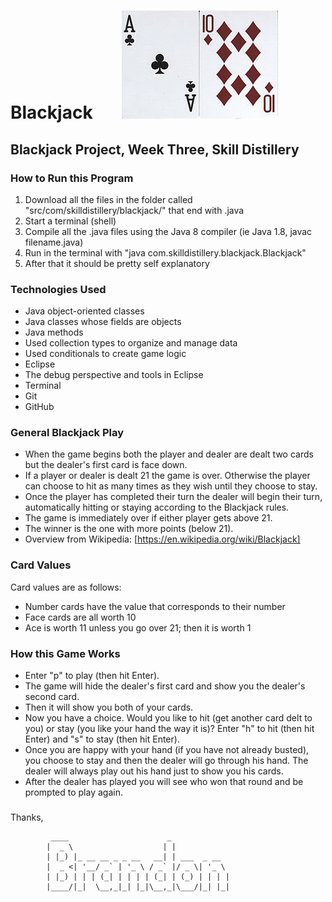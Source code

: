 # Blackjack &nbsp;&nbsp;&nbsp;&nbsp;&nbsp;&nbsp;![Blackjack](250px-BlackJack6.png) #

## Blackjack Project, Week Three, Skill Distillery ##

### How to Run this Program ###

1. Download all the files in the folder called "src/com/skilldistillery/blackjack/" that end with .java
2. Start a terminal (shell)
3. Compile all the .java files using the Java 8 compiler (ie Java 1.8, javac filename.java)
4. Run in the terminal with "java com.skilldistillery.blackjack.Blackjack"
5. After that it should be pretty self explanatory

### Technologies Used ###

* Java object-oriented classes
* Java classes whose fields are objects
* Java methods
* Used collection types to organize and manage data
* Used conditionals to create game logic
* Eclipse
* The debug perspective and tools in Eclipse
* Terminal
* Git
* GitHub

### General Blackjack Play ###

* When the game begins both the player and dealer are dealt two cards but the dealer's first card is face down.
* If a player or dealer is dealt 21 the game is over. Otherwise the player can choose to hit as many times as they wish until they choose to stay.
* Once the player has completed their turn the dealer will begin their turn, automatically hitting or staying according to the Blackjack rules.
* The game is immediately over if either player gets above 21.
* The winner is the one with more points (below 21).
* Overview from Wikipedia: [https://en.wikipedia.org/wiki/Blackjack]

### Card Values ###

Card values are as follows:
* Number cards have the value that corresponds to their number
* Face cards are all worth 10
* Ace is worth 11 unless you go over 21; then it is worth 1

### How this Game Works ###

* Enter "p" to play (then hit Enter).
* The game will hide the dealer's first card and show you the dealer's second card.
* Then it will show you both of your cards.
* Now you have a choice. Would you like to hit (get another card delt to you) or stay (you like your hand the way it is)? Enter "h" to hit (then hit Enter) and "s" to stay (then hit Enter).
* Once you are happy with your hand (if you have not already busted), you choose to stay and then the dealer will go through his hand. The dealer will always play out his hand just to show you his cards.
* After the dealer has played you will see who won that round and be prompted to play again.


###  




<!--- 
How to run. - Done
What it does. - 
List the technologies you used.
Explain how it went for me.
 --->

Thanks,





             ____                      _             
            |  _ \                    | |            
            | |_) |_ __ __ _ _ __   __| | ___  _ __  
            |  _ <| '__/ _` | '_ \ / _` |/ _ \| '_ \ 
            | |_) | | | (_| | | | | (_| | (_) | | | |
            |____/|_|  \__,_|_| |_|\__,_|\___/|_| |_|
                                                     
                                                     

